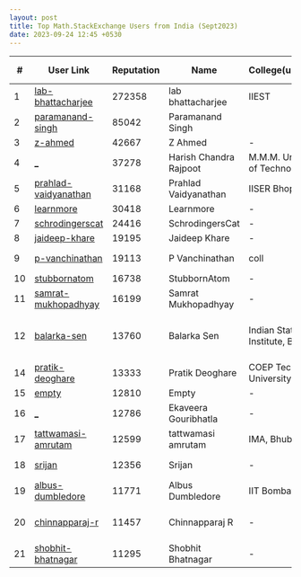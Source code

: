 ```yaml
---
layout: post
title: Top Math.StackExchange Users from India (Sept2023)
date: 2023-09-24 12:45 +0530
---
```


|#|User Link|Reputation|Name|College(undergrad)|Company(most well known)|
|---|---|---|---|---|---|
| 1 | [ lab-bhattacharjee ](https://math.stackexchange.com/users/33337) | 272358 | lab bhattacharjee | IIEST | RS Software |
| 2 | [ paramanand-singh ](https://math.stackexchange.com/users/72031) | 85042 | Paramanand Singh|||
| 3 | [ z-ahmed ](https://math.stackexchange.com/users/671540) | 42667 | Z Ahmed | - | - |
| 4 | [ _ ](https://math.stackexchange.com/users/210295) | 37278 | Harish Chandra Rajpoot | M.M.M. University of Technology | IITB Phd |
| 5 | [ prahlad-vaidyanathan ](https://math.stackexchange.com/users/89789) | 31168 | Prahlad Vaidyanathan | IISER Bhopal | IISER Bhopal(professor) |
| 6 | [ learnmore ](https://math.stackexchange.com/users/294365) | 30418 | Learnmore | - | - |
| 7 | [ schrodingerscat ](https://math.stackexchange.com/users/278967) | 24416 | SchrodingersCat | - | - |
| 8 | [ jaideep-khare ](https://math.stackexchange.com/users/421580) | 19195 | Jaideep Khare | - | - |
| 9 | [ p-vanchinathan ](https://math.stackexchange.com/users/28915) | 19113 | P Vanchinathan | coll | VIT Uiversit(professor) |
| 10 | [ stubbornatom ](https://math.stackexchange.com/users/321264) | 16738 | StubbornAtom | - | - |
| 11 | [ samrat-mukhopadhyay ](https://math.stackexchange.com/users/83973) | 16199 | Samrat Mukhopadhyay | - | IIT (ISM) Dhanbad(prof) |
| 12 | [ balarka-sen ](https://math.stackexchange.com/users/117002) | 13760 | Balarka Sen | Indian Statistical Institute, Bangalore | Tata Institute of Fundamental Research, Bombay(phd) |
| 14 | [ pratik-deoghare ](https://math.stackexchange.com/users/705) | 13333 | Pratik Deoghare | COEP Technological University | Kubermatic |
| 15 | [ empty ](https://math.stackexchange.com/users/174970) | 12810 | Empty | - | - |
| 16 | [ _ ](https://math.stackexchange.com/users/31458) | 12786 | Ekaveera Gouribhatla | - | founder of coaching institue |
| 17 | [ tattwamasi-amrutam ](https://math.stackexchange.com/users/90328) | 12599 | tattwamasi amrutam | IMA, Bhubaneswar | Ben Gurion University(postdoc) |
| 18 | [ srijan ](https://math.stackexchange.com/users/30856) | 12356 | Srijan | - | University of Allahabad(prof) |
| 19 | [ albus-dumbledore ](https://math.stackexchange.com/users/769226) | 11771 | Albus Dumbledore | IIT Bombay | - |
| 20 | [ chinnapparaj-r ](https://math.stackexchange.com/users/378881) | 11457 | Chinnapparaj R | - | Arul Anandar College, Madurai(professor) |
| 21 | [ shobhit-bhatnagar ](https://math.stackexchange.com/users/59380) | 11295 | Shobhit Bhatnagar | - | - |

